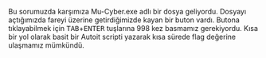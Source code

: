 
Bu sorumuzda karşımıza Mu-Cyber.exe adlı bir dosya geliyordu. Dosyayı açtığımızda fareyi üzerine getirdiğimizde kayan bir buton vardı.
Butona tıklayabilmek için <kbd>TAB</kbd>+<kbd>ENTER</kbd> tuşlarına 998 kez basmamız gerekiyordu.
Kısa bir yol olarak basit bir Autoit scripti yazarak kısa sürede flag değerine ulaşmamız mümkündü.

